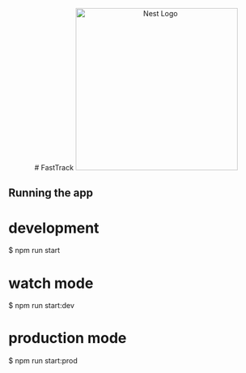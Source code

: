 <p align="center">
  # FastTrack
  <a href="http://nestjs.com/" target="blank"><img src="https://nestjs.com/img/logo_text.svg" width="320" alt="Nest Logo" /></a>
</p>

## Running the app

# development
$ npm run start

# watch mode
$ npm run start:dev

# production mode
$ npm run start:prod
